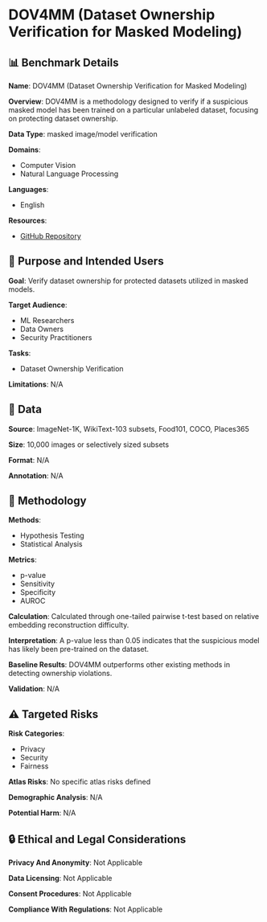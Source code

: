 # DOV4MM (Dataset Ownership Verification for Masked Modeling)

## 📊 Benchmark Details

**Name**: DOV4MM (Dataset Ownership Verification for Masked Modeling)

**Overview**: DOV4MM is a methodology designed to verify if a suspicious masked model has been trained on a particular unlabeled dataset, focusing on protecting dataset ownership.

**Data Type**: masked image/model verification

**Domains**:
- Computer Vision
- Natural Language Processing

**Languages**:
- English

**Resources**:
- [GitHub Repository](https://github.com/xieyc99/DOV4MM)

## 🎯 Purpose and Intended Users

**Goal**: Verify dataset ownership for protected datasets utilized in masked models.

**Target Audience**:
- ML Researchers
- Data Owners
- Security Practitioners

**Tasks**:
- Dataset Ownership Verification

**Limitations**: N/A

## 💾 Data

**Source**: ImageNet-1K, WikiText-103 subsets, Food101, COCO, Places365

**Size**: 10,000 images or selectively sized subsets

**Format**: N/A

**Annotation**: N/A

## 🔬 Methodology

**Methods**:
- Hypothesis Testing
- Statistical Analysis

**Metrics**:
- p-value
- Sensitivity
- Specificity
- AUROC

**Calculation**: Calculated through one-tailed pairwise t-test based on relative embedding reconstruction difficulty.

**Interpretation**: A p-value less than 0.05 indicates that the suspicious model has likely been pre-trained on the dataset.

**Baseline Results**: DOV4MM outperforms other existing methods in detecting ownership violations.

**Validation**: N/A

## ⚠️ Targeted Risks

**Risk Categories**:
- Privacy
- Security
- Fairness

**Atlas Risks**:
No specific atlas risks defined

**Demographic Analysis**: N/A

**Potential Harm**: N/A

## 🔒 Ethical and Legal Considerations

**Privacy And Anonymity**: Not Applicable

**Data Licensing**: Not Applicable

**Consent Procedures**: Not Applicable

**Compliance With Regulations**: Not Applicable
